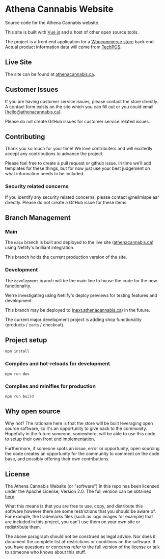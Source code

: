 # Athena Cannabis Website

Source code for the Athena Cannabis website.

This site is built with [Vue.js](https://vuejs.org) and a host of other open source tools.

The project is a front end application for a [Woocommerce store](https://woocommerce.com) back end. Actual product information data will come from [TechPOS](https://www.techpos.ca/).

## Live Site

The site can be found at [athenacannabis.ca](https://athenacannabis.ca).

## Customer Issues

If you are having customer service issues, please contact the store directly. A contact form exists on the site which you can fill out or you could email [hello@athenacannabis.ca].

Please do not create GitHub issues for customer service related issues.

## Contributing

 Thank you so much for your time! We love contributers and will excitedly accept any contributions to advance the project. 
 
 Please feel free to create a pull request or github issue. In time we'll add templates for these things, but for now just use your best judgement on what information needs to be included.

### Security related concerns

If you identify any security related concerns, please contact @neilmispelaar directly. Please do not create a GitHub issue for these items.

## Branch Management

### Main 

The `main` branch is built and deployed to the live site ([athenacannabis.ca](https://athenacannabis.ca)) using Netlify's brilliant integration. 

This branch holds the current production version of the site. 

### Development

The `development` branch will be the main line to house the code for the new functionality.

We're investigating using Netlify's deploy previews for testing features and development. 

This branch may be deployed to ([next.athenacannabis.ca](https://next.athenacannabis.ca)) in the future.

The current major development project is adding shop functionality (products / carts / checkout).

## Project setup
```
npm install
```

### Compiles and hot-reloads for development
```
npm run dev
```

### Compiles and minifies for production
```
npm run build
```

## Why open source

Why not? The rationale here is that the store will be built leveraging open source software, so it's an opportunity to give back to the community. Hopefully in the future someone, somewhere, will be able to use this code to setup their own front end implementation.

Furthermore, if someone spots an issue, error or opportunity, open sourcing the code creates an opportunity for the community to comment on the code base, and possibly offering their own contributions.


## License

The Athena Cannabis Website (or "software") in this repo has been licensed under the Apache License, Version 2.0. The full version can be obtained [here](http://www.apache.org/licenses/LICENSE-2.0).

What this means is that you are free to use, copy, and distribute this software however there are some restrictions that you should be aware of. For example, the trademarks files (such as logo images for example) that are included in this project, you can't use them on your own site or redistribute them.

The above paragraph should not be construed as legal advice. Nor does it document the complete list of restrictions or conditions on the software. If you have questions or concerns refer to the full version of the license or talk to someone who knows about this stuff.
